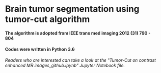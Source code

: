 # Brain tumor segmentation using tumor-cut algorithm

#### The algorithm is adopted from IEEE trans med imaging 2012 (31) 790 - 804
#### Codes were written in Python 3.6

<I> Readers who are interested can take a look at the "Tumor-Cut on contrast enhanced MR images_github.ipynb" Jupyter Notebook file. </I>
